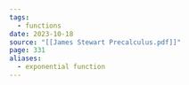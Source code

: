 ```yaml
---
tags:
  - functions
date: 2023-10-18
source: "[[James Stewart Precalculus.pdf]]"
page: 331
aliases:
  - exponential function
---
```

